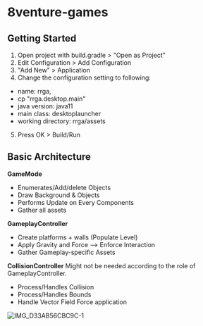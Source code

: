 # 8venture-games

## Getting Started
1. Open project with build.gradle > "Open as Project"
2. Edit Configuration > Add Configuration
3. "Add New" > Application
4. Change the configuration setting to following:
  - name: rrga, 
  - cp "rrga.desktop.main"
  - java version: java11
  - main class: desktoplauncher
  - working directory: rrga/assets
5. Press OK > Build/Run

## Basic Architecture
**GameMode**
- Enumerates/Add/delete Objects
- Draw Background & Objects
- Performs Update on Every Components
- Gather all assets

**GameplayController**
- Create platforms + walls (Populate Level)
- Apply Gravity and Force --> Enforce Interaction
- Gather Gameplay-specific Assets

**CollisionController**
Might not be needed according to the role of GameplayController.
- Process/Handles Collision 
- Process/Handles Bounds
- Handle Vector Field Force application

![IMG_D33AB56CBC9C-1](https://user-images.githubusercontent.com/57926472/222020256-adc39bd3-973e-4638-b9fb-5a046d6c2b9c.jpeg)
